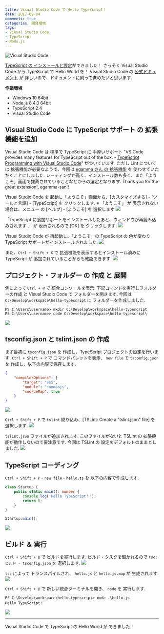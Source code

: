 ```yaml
---
title: Visual Studio Code で Hello TypeScript！
date: 2017-09-04
comments: true
categories: 開発環境
tags:
- Visual Studio Code
- TypeScript
- Node.js
---
```


![](/images/vscode/visual-studio-code.png "Visual Studio Code")

[TypeScript の インストールと設定](/2017/08/26/Visual-Studio-Code最初の設定変更/)ができました！ さっそく Visual Studio Code から TypeScript で Hello World を！
Visual Studio Code の [公式ドキュメント](https://code.visualstudio.com/docs/languages/typescript) が 詳しいので、ドキュメントに則って進めたいと思います.

**作業環境**
- Windows 10 64bit
- Node.js 8.4.0 64bit
- TypeScript 2.4
- Visual Studio Code


## Visual Studio Code に TypeScript サポート の 拡張機能を追加
Visual Studio Code は 標準で TypeScript に 手厚いサポート "VS Code provides many features for TypeScript out of the box. - [TypeScript Programming with Visual Studio Code](https://code.visualstudio.com/docs/languages/typescript)" がついています. ただし Lint については 拡張機能が必要なようで、今回は [egamma さん の 拡張機能](https://marketplace.visualstudio.com/items?itemName=eg2.tslint) を 使わせていただくことにしました.
レーティングが高く、インストール数も多く、また「ようこそ」画面で推薦されていることなどからの選定となります. Thank you for the great extension!, egamma-san!!

Visual Studio Code を 起動し「ようこそ」画面から、[カスタマイズする] - [ツールと言語] - [TypeScript] を クリックします.
※ 「ようこそ」 が 表示されない場合は、メニュー の [ヘルプ] - [ようこそ] を 選択します
![](/images/vscode/typescript/01.png)

「TypeScript に追加サポートをインストールしたあと、ウィンドウが再読み込みされます.」 が 表示されるので [OK] を クリックします.
![](/images/vscode/typescript/02.png)

Visual Studio Code が 再起動し、「ようこそ」の TypeScript の 色が変わり TypeScript サポートがインストールされました.
![](/images/vscode/typescript/03.png)

また、`Ctrl + Shift + X` で 拡張機能を表示するとインストール済みに TypeScript が 追加されていることからも確認できます.
![](/images/vscode/typescript/04.png)


## プロジェクト・フォルダー の 作成 と 展開
例によって `Ctrl + @` で 統合コンソールを表示. 下記コマンドを実行しフォルダーの作成 と Visual Studio Code で フォルダーを開きます. 今回は `C:\Develop\workspace\hello-typescript` に フォルダーを作成しました.
```console
PS C:\Users\username> mkdir C:\Develop\workspace\hello-typescript
PS C:\Users\username> code C:\Develop\workspace\hello-typescript\
```
![](/images/vscode/typescript/05.png)


## tsconfig.json と tslint.json の 作成
まず最初に `tsconfig.json` を 作成し、TypeScript プロジェクトの設定を行います.
`Ctrl + Shift + P` で コマンドパレットを表示、 `new file` で `tsconfig.json` を 作成し、以下の内容で保存します.

```json
{
    "compilerOptions": {
        "target": "es5",
        "module": "commonjs",
        "sourceMap": true
    }
}
```
![](/images/vscode/typescript/06.png)


`Ctrl + Shift + P` で `tslint` 絞り込み、[TSLint: Create a "tslint.json" file] を 選択します.
![](/images/vscode/typescript/07.png)

`tslint.json` ファイルが追加されます. このファイルがないと TSLint の 拡張機能が動作しないので要注意です. 今回は TSLint の 設定をデフォルトのままとしました.
![](/images/vscode/typescript/08.png)


## TypeScript コーディング
`Ctrl + Shift + P` - `new file` - `hello.ts` を 以下の内容で作成します.

```typescript
class Startup {
    public static main(): number {
        console.log('Hello TypeScript！');
        return 0;
    }
}

Startup.main();
```
![](/images/vscode/typescript/09.png)


## ビルド ＆ 実行
`Ctrl + Shift + B` で ビルドを実行します. ビルド・タスクを聞かれるので `tsc: ビルド - tsconfig.json` を 選択します.
![](/images/vscode/typescript/10.png)

`tsc` によって トランスパイルされ、 `hello.js` と `hello.js.map` が 生成されます.
![](/images/vscode/typescript/11.png)

`Ctrl + Shift + @` で 新しい統合ターミナルを開き、 `node` を 実行します.
```console
PS C:\Develop\workspace\hello-typescript> node .\hello.js
Hello TypeScript！
```
![](/images/vscode/typescript/12.png)



- - - -
Visual Studio Code で TypeScript の Hello World が できました！
